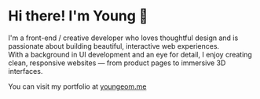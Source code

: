 # Hi there! I'm Young 👋

I'm a front-end / creative developer who loves thoughtful design and is passionate about building beautiful, interactive web experiences.  
With a background in UI development and an eye for detail, I enjoy creating clean, responsive websites — from product pages to immersive 3D interfaces.

You can visit my portfolio at [youngeom.me](https://www.youngeom.me)

